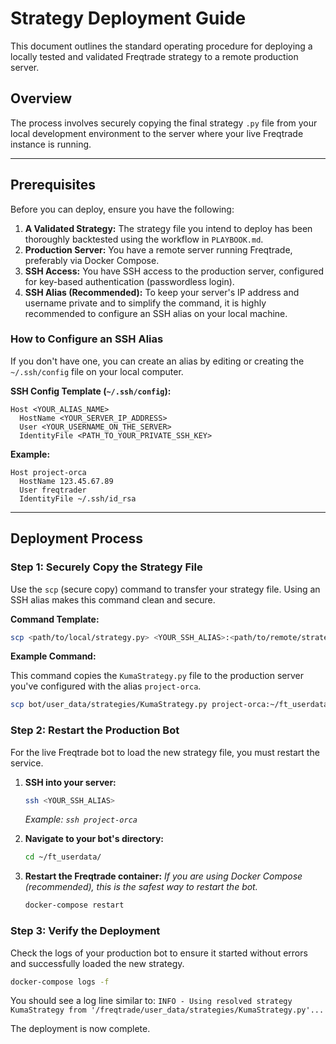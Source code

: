 # Strategy Deployment Guide

This document outlines the standard operating procedure for deploying a locally tested and validated Freqtrade strategy to a remote production server.

## Overview

The process involves securely copying the final strategy `.py` file from your local development environment to the server where your live Freqtrade instance is running.

---

## Prerequisites

Before you can deploy, ensure you have the following:

1.  **A Validated Strategy:** The strategy file you intend to deploy has been thoroughly backtested using the workflow in `PLAYBOOK.md`.
2.  **Production Server:** You have a remote server running Freqtrade, preferably via Docker Compose.
3.  **SSH Access:** You have SSH access to the production server, configured for key-based authentication (passwordless login).
4.  **SSH Alias (Recommended):** To keep your server's IP address and username private and to simplify the command, it is highly recommended to configure an SSH alias on your local machine.

### How to Configure an SSH Alias

If you don't have one, you can create an alias by editing or creating the `~/.ssh/config` file on your local computer.

**SSH Config Template (`~/.ssh/config`):**
```
Host <YOUR_ALIAS_NAME>
  HostName <YOUR_SERVER_IP_ADDRESS>
  User <YOUR_USERNAME_ON_THE_SERVER>
  IdentityFile <PATH_TO_YOUR_PRIVATE_SSH_KEY>
```

**Example:**
```
Host project-orca
  HostName 123.45.67.89
  User freqtrader
  IdentityFile ~/.ssh/id_rsa
```

---

## Deployment Process

### Step 1: Securely Copy the Strategy File

Use the `scp` (secure copy) command to transfer your strategy file. Using an SSH alias makes this command clean and secure.

**Command Template:**
```bash
scp <path/to/local/strategy.py> <YOUR_SSH_ALIAS>:<path/to/remote/strategies_folder/>
```

**Example Command:**

This command copies the `KumaStrategy.py` file to the production server you've configured with the alias `project-orca`.

```bash
scp bot/user_data/strategies/KumaStrategy.py project-orca:~/ft_userdata/user_data/strategies/
```

### Step 2: Restart the Production Bot

For the live Freqtrade bot to load the new strategy file, you must restart the service.

1.  **SSH into your server:**
    ```bash
    ssh <YOUR_SSH_ALIAS>
    ```
    *Example: `ssh project-orca`*

2.  **Navigate to your bot's directory:**
    ```bash
    cd ~/ft_userdata/
    ```

3.  **Restart the Freqtrade container:**
    *If you are using Docker Compose (recommended), this is the safest way to restart the bot.*
    ```bash
    docker-compose restart
    ```

### Step 3: Verify the Deployment

Check the logs of your production bot to ensure it started without errors and successfully loaded the new strategy.

```bash
docker-compose logs -f
```

You should see a log line similar to:
`INFO - Using resolved strategy KumaStrategy from '/freqtrade/user_data/strategies/KumaStrategy.py'...`

The deployment is now complete.
